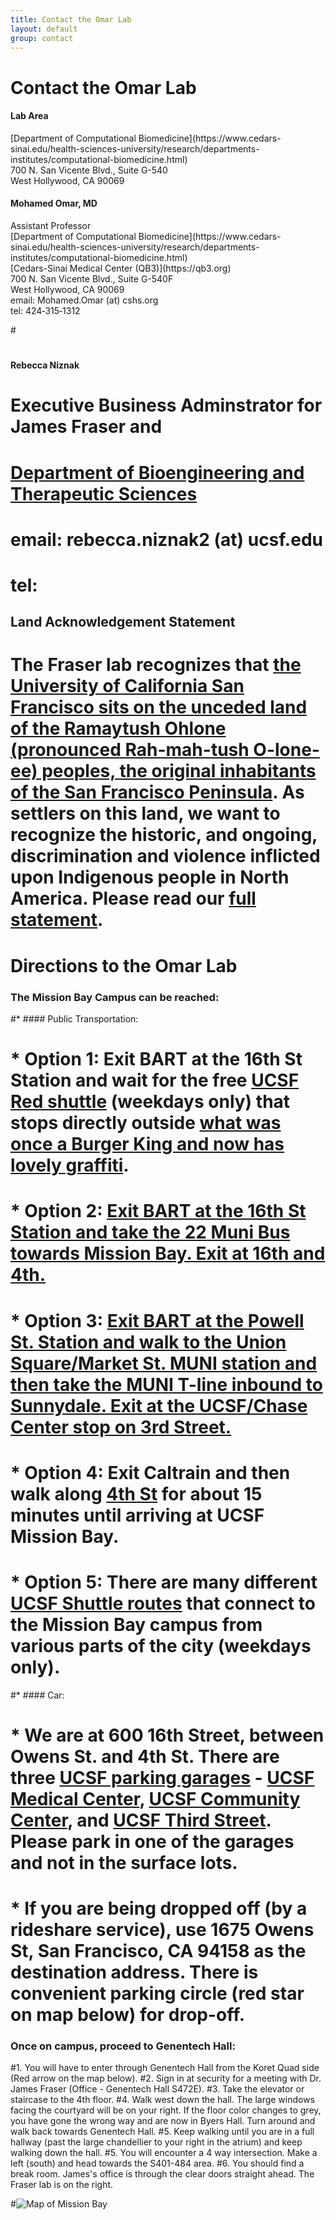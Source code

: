```yaml
---
title: Contact the Omar Lab
layout: default
group: contact
---
```


# Contact the Omar Lab


<div class="row">

<div class="col-md-4">

  <h4>Lab Area </h4>
  [Department of Computational Biomedicine](https://www.cedars-sinai.edu/health-sciences-university/research/departments-institutes/computational-biomedicine.html)<br>
  700 N. San Vicente Blvd., Suite G-540<br>
  West Hollywood, CA 90069<br>

</div>

<div class="col-md-4">

  <h4>Mohamed Omar, MD</h4>
  Assistant Professor<br>
  [Department of Computational Biomedicine](https://www.cedars-sinai.edu/health-sciences-university/research/departments-institutes/computational-biomedicine.html)<br>
  [Cedars-Sinai Medical Center (QB3)](https://qb3.org)<br>
  700 N. San Vicente Blvd., Suite G-540F<br>
  West Hollywood, CA 90069<br>
  email: Mohamed.Omar (at) cshs.org<br>
  tel: 424‐315‐1312

</div>

#<div class="col-md-4">

#  <h4> Rebecca Niznak</h4>
#  Executive Business Adminstrator for James Fraser and<br>
#  [Department of Bioengineering and Therapeutic Sciences](http://bts.ucsf.edu)<br>
#  email: rebecca.niznak2 (at) ucsf.edu<br>
#  tel: <br>

</div>

</div>

## Land Acknowledgement Statement

# The Fraser lab recognizes that [the University of California San Francisco sits on the unceded land of the Ramaytush Ohlone (pronounced Rah-mah-tush O-lone-ee) peoples, the original inhabitants of the San Francisco Peninsula](https://diversity.ucsf.edu/ucsf-land-acknowledgment). As settlers on this land, we want to recognize the historic, and ongoing, discrimination and violence inflicted upon Indigenous people in North America. Please read our [full statement](/land_ack).

# Directions to the Omar Lab
### The Mission Bay Campus can be reached:  
#* #### Public Transportation:
#  * **Option 1**: Exit BART at the 16th St Station and wait for the free [UCSF Red shuttle](https://campuslifeservices.ucsf.edu/upload/transportation/files/Red.pdf) (weekdays only) that stops directly outside [what was once a Burger King and now has lovely graffiti](https://www.google.com/maps/@37.765092,-122.419164,3a,75y,5.38h,82.64t/data=!3m4!1e1!3m2!1sH_jzIrhuF8wnnEp0duvIEQ!2e0).
#  * **Option 2**: [Exit BART at the 16th St Station and take the 22 Muni Bus towards Mission Bay. Exit at 16th and 4th.](https://goo.gl/maps/gaD7sNsL947S4KcS9)
#  * **Option 3**: [Exit BART at the Powell St. Station and walk to the Union Square/Market St. MUNI station and then take the MUNI T-line inbound to Sunnydale. Exit at the UCSF/Chase Center stop on 3rd Street.](https://maps.app.goo.gl/swxcbhoR4VJutSwBA)
#  * **Option 4**: Exit Caltrain and then walk along [4th St](https://goo.gl/maps/tpJHnJ2NgTyaCqXE9) for about 15 minutes until arriving at UCSF Mission Bay.
#  * **Option 5**: There are many different [UCSF Shuttle routes](http://www.campuslifeservices.ucsf.edu/transportation/services/shuttles) that connect to the Mission Bay campus from various parts of the city (weekdays only).
#* #### Car:
#  * We are at 600 16th Street, between Owens St. and 4th St. There are three [UCSF parking garages](https://campuslifeservices.ucsf.edu/transportation/services/parking/public_parking) - [UCSF Medical Center](https://www.google.com/maps/dir//1835+Owens+Street,+San+Francisco,+CA/@37.766028,-122.3965034,16z/data=!4m8!4m7!1m0!1m5!1m1!1s0x808f7fc8cdb8207f:0x127c6a3dfd479d27!2m2!1d-122.3921259!2d37.7659687), [UCSF Community Center](https://www.google.com/maps/dir//1625+Owens+Street,+San+Francisco,+CA/@37.7683246,-122.3960538,17z/data=!4m8!4m7!1m0!1m5!1m1!1s0x808f7fce59453269:0x84e5cd7b11e40956!2m2!1d-122.3938649!2d37.7682654), and [UCSF Third Street](https://www.google.com/maps/dir//1650+3rd+Street,+San+Francisco,+CA/@37.7681787,-122.3917134,17z/data=!4m8!4m7!1m0!1m5!1m1!1s0x808f7fc5f2d2fc19:0xf5e85a2024424948!2m2!1d-122.3895247!2d37.7681745). Please park in one of the garages and not in the surface lots.
#  * If you are being dropped off (by a rideshare service), use 1675 Owens St, San Francisco, CA 94158 as the destination address. There is convenient parking circle (red star on map below) for drop-off.

### Once on campus, proceed to Genentech Hall:
#1. You will have to enter through Genentech Hall from the Koret Quad side (Red arrow on the map below).
#2. Sign in at security for a meeting with Dr. James Fraser (Office - Genentech Hall S472E).
#3. Take the elevator or staircase to the 4th floor.
#4. Walk west down the hall. The large windows facing the courtyard will be on your right. If the floor color changes to grey, you have gone the wrong way and are now in Byers Hall. Turn around and walk back towards Genentech Hall.
#5. Keep walking until you are in a full hallway (past the large chandellier to your right in the atrium) and keep walking down the hall.
#5. You will encounter a 4 way intersection. Make a left (south) and head towards the S401-484 area.
#6. You should find a break room. James's office is through the clear doors straight ahead. The Fraser lab is on the right.

#<img class="img-fluid" src="/static/img/map_to_mission_bay.png" alt="Map of Mission Bay">
